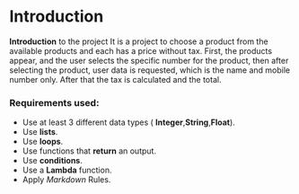 
# Introduction

**Introduction** to the project It is a project to choose a product from the available products and each has a price without tax.
First, the products appear, and the user selects the specific number for the product, then after selecting the product, user data is requested, which is the name and mobile number only.
After that the tax is calculated and the total.

### Requirements used:

- Use at least 3 different data types ( **Integer**,**String**,**Float**).
- Use **lists**.
- Use **loops**.
- Use functions that **return** an output.
- Use **conditions**.
- Use a **Lambda** function.
- Apply *Markdown* Rules.




